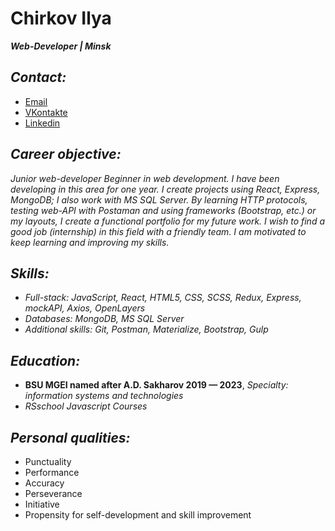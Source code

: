 # **Chirkov Ilya**
_**Web-Developer | Minsk**_
## *Сontact:* 
  * [Email](Irresistible0@mail.ru) 
  * [VKontakte](https://vk.com/burur1ch_x)
  * [Linkedin](https://www.linkedin.com/in/ilya-chyrkov-8b7a37220/)
## *Career objective:*
_Junior web-developer
Beginner in web development. I have been developing in this area for one year. I create projects using React, Express, MongoDB; I also work with MS SQL Server. By learning HTTP protocols, testing web-API with Postaman and using frameworks (Bootstrap, etc.) or my layouts, I create a functional portfolio for my future work. I wish to find a good job (internship) in this field with a friendly team.
I am motivated to keep learning and improving my skills._
## *Skills:*
* *Full-stack: JavaScript, React, HTML5, CSS, SCSS, Redux, Express, mockAPI, Axios, OpenLayers*
* *Databases: MongoDB, MS SQL Server*
* *Additional skills: Git, Postman, Materialize, Bootstrap, Gulp*
## *Education:* 
* **BSU MGEI named after A.D. Sakharov 2019 — 2023**, *Specialty: information systems and technologies*
* *RSschool Javascript Courses*
## *Personal qualities:*
* Punctuality
* Performance
* Accuracy
* Perseverance
* Initiative
* Propensity for self-development and skill improvement
